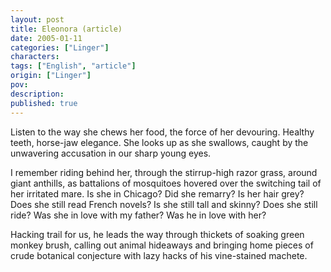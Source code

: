 ```yaml
---
layout: post
title: Eleonora (article)
date: 2005-01-11
categories: ["Linger"]
characters: 
tags: ["English", "article"]
origin: ["Linger"]
pov: 
description: 
published: true
---
```


Listen to the way she chews her food, the force of her devouring. Healthy teeth, horse-jaw elegance. She looks up as she swallows, caught by the unwavering accusation in our sharp young eyes.

I remember riding behind her, through the stirrup-high razor grass, around giant anthills, as battalions of mosquitoes hovered over the switching tail of her irritated mare. Is she in Chicago? Did she remarry? Is her hair grey? Does she still read French novels? Is she still tall and skinny? Does she still ride? Was she in love with my father? Was he in love with her?

Hacking trail for us, he leads the way through thickets of soaking green monkey brush, calling out animal hideaways and bringing home pieces of crude botanical conjecture with lazy hacks of his vine-stained machete.
